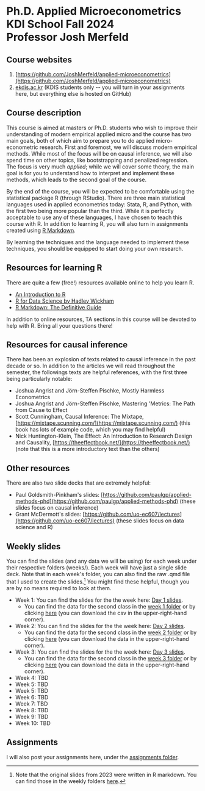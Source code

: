 # Ph.D. Applied Microeconometrics<br />KDI School Fall 2024<br />Professor Josh Merfeld

## Course websites
1. [https://github.com/JoshMerfeld/applied-microeconometrics](https://github.com/JoshMerfeld/applied-microeconometrics)
2. [ekdis.ac.kr](ekdis.ac.kr) (KDIS students only -- you will turn in your assignments here, but everything else is hosted on GitHub)

## Course description

This course is aimed at masters or Ph.D. students who wish to improve their understanding of modern empirical applied micro and the course has two main goals, both of which aim to prepare you to do applied micro-econometric research. First and foremost, we will discuss modern empirical methods. While most of the focus will be on causal inference, we will also spend time on other topics, like bootstrapping and penalized regression. The focus is very much *applied*; while we will cover some theory, the main goal is for you to understand how to interpret and implement these methods, which leads to the second goal of the course.

By the end of the course, you will be expected to be comfortable using the statistical package R (through RStudio). There are three main statistical languages used in applied econometrics today: Stata, R, and Python, with the first two being more popular than the third. While it is perfectly acceptable to use any of these languages, I have chosen to teach this course with R. In addition to learning R, you will also turn in assignments created using [R Markdown](https://rmarkdown.rstudio.com/).

By learning the techniques and the language needed to implement these techniques, you should be equipped to start doing your own research.


## Resources for learning R

There are quite a few (free!) resources available online to help you learn R. 
- [An Introduction to R](https://cran.r-project.org/doc/manuals/r-release/R-intro.pdf)
- [R for Data Science by Hadley Wickham](https://r4ds.had.co.nz/introduction.html)
- [R Markdown: The Definitive Guide](https://bookdown.org/yihui/rmarkdown/)

In addition to online resources, TA sections in this course will be devoted to help with R. Bring all your questions there!


## Resources for causal inference

There has been an explosion of texts related to causal inference in the past decade or so. In addition to the articles we will read throughout the semester, the followings texts are helpful references, with the first three being particularly notable:
- Joshua Angrist and Jörn-Steffen Pischke, Mostly Harmless Econometrics
- Joshua Angrist and Jörn-Steffen Pischke, Mastering 'Metrics: The Path from Cause to Effect
- Scott Cunningham, Causal Inference: The Mixtape, [https://mixtape.scunning.com/](https://mixtape.scunning.com/) (this book has lots of example code, which you may find helpful)
- Nick Huntington-Klein, The Effect: An Introduction to Research Design and Causality, [https://theeffectbook.net/](https://theeffectbook.net/) (note that this is a more introductory text than the others)

## Other resources
There are also two slide decks that are extremely helpful:
- Paul Goldsmith-Pinkham's slides: [https://github.com/paulgp/applied-methods-phd](https://github.com/paulgp/applied-methods-phd) (these slides focus on causal inference)
- Grant McDermott's slides: [https://github.com/uo-ec607/lectures](https://github.com/uo-ec607/lectures) (these slides focus on data science and R)


## Weekly slides

You can find the slides (and any data we will be using) for each week under their respective folders (weeks/). Each week will have just a single slide deck. Note that in each week's folder, you can also find the raw .qmd file that I used to create the slides.[^1] You might find these helpful, though you are by no means required to look at them.

- Week 1: You can find the slides for the the week here: [Day 1 slides](https://joshmerfeld.github.io/applied-microeconometrics/week1both.html).
  - You can find the data for the second class in the [week 1 folder](weeks/week1) or by clicking [here](weeks/week1/data.csv) (you can download the csv in the upper-right-hand corner).
- Week 2: You can find the slides for the the week here: [Day 2 slides](https://joshmerfeld.github.io/applied-microeconometrics/week2.html).
  - You can find the data for the second class in the [week 2 folder](week2files) or by clicking [here](week2files) (you can download the data in the upper-right-hand corner).
- Week 3: You can find the slides for the the week here: [Day 3 slides](https://joshmerfeld.github.io/applied-microeconometrics/week3.html).
  - You can find the data for the second class in the [week 3 folder](week3files) or by clicking [here](week3files) (you can download the data in the upper-right-hand corner).
- Week 4: TBD
- Week 5: TBD
- Week 5: TBD
- Week 6: TBD
- Week 7: TBD
- Week 8: TBD
- Week 9: TBD
- Week 10: TBD

## Assignments

I will also post your assignments here, under the [assignments folder](assignments/).



[^1]: Note that the original slides from 2023 were written in R markdown. You can find those in the weekly folders [here](https://github.com/JoshMerfeld/applied-microeconometrics/tree/main/weeks).

